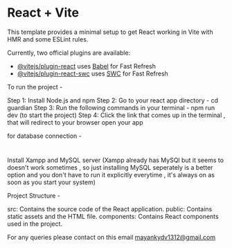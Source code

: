 # React + Vite

This template provides a minimal setup to get React working in Vite with HMR and some ESLint rules.

Currently, two official plugins are available:

- [@vitejs/plugin-react](https://github.com/vitejs/vite-plugin-react/blob/main/packages/plugin-react/README.md) uses [Babel](https://babeljs.io/) for Fast Refresh
- [@vitejs/plugin-react-swc](https://github.com/vitejs/vite-plugin-react-swc) uses [SWC](https://swc.rs/) for Fast Refresh


To run the project - 

Step 1: Install Node.js and npm
Step 2: Go to your react app directory -
	cd guardian
Step 3: Run the following commands in your terminal - 
	npm run dev (to start the project)
Step 4: Click the link that comes up in the terminal , that will redirect to your browser open your app

for database connection -

#

 Install Xampp and MySQL server (Xampp already has MySQl but it seems to doesn't work sometimes , so just installing MySQL seperately is a better option and you don't have to run it explicitly everytime , it's always on as soon as you start your system)

Project Structure -

src: Contains the source code of the React application.
public: Contains static assets and the HTML file.
components: Contains React components used in the project.

For any queries please contact on this email mayankydv1312@gmail.com 





